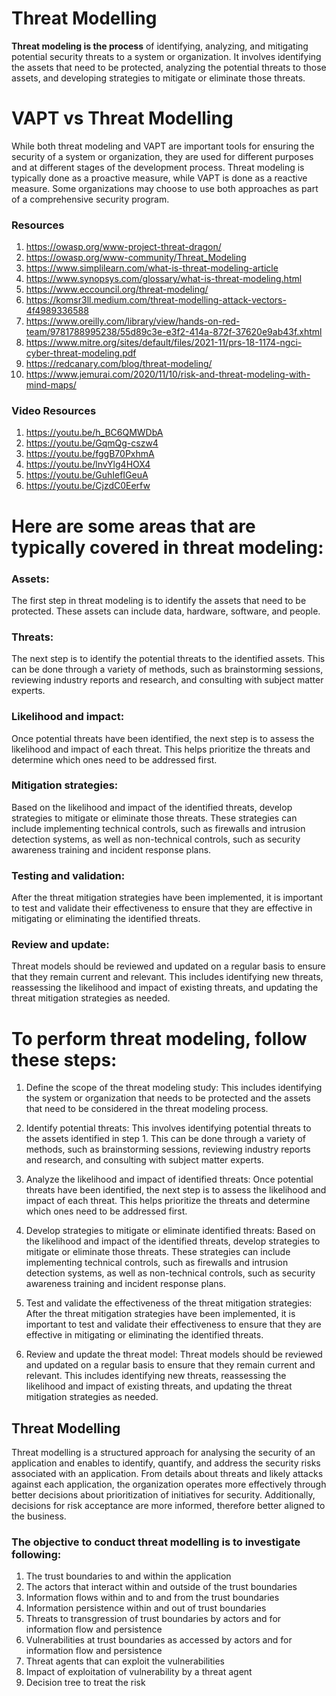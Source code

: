 # Threat Modelling
**Threat modeling is the process** of identifying, analyzing, and mitigating potential security threats to a system or organization. It involves identifying the assets that need to be protected, analyzing the potential threats to those assets, and developing strategies to mitigate or eliminate those threats.

# VAPT vs Threat Modelling
While both threat modeling and VAPT are important tools for ensuring the security of a system or organization, they are used for different purposes and at different stages of the development process. Threat modeling is typically done as a proactive measure, while VAPT is done as a reactive measure. Some organizations may choose to use both approaches as part of a comprehensive security program.

### Resources
1. https://owasp.org/www-project-threat-dragon/
2. https://owasp.org/www-community/Threat_Modeling
3. https://www.simplilearn.com/what-is-threat-modeling-article
4. https://www.synopsys.com/glossary/what-is-threat-modeling.html
5. https://www.eccouncil.org/threat-modeling/
6. https://komsr3ll.medium.com/threat-modelling-attack-vectors-4f4989336588
7. https://www.oreilly.com/library/view/hands-on-red-team/9781788995238/55d89c3e-e3f2-414a-872f-37620e9ab43f.xhtml
8. https://www.mitre.org/sites/default/files/2021-11/prs-18-1174-ngci-cyber-threat-modeling.pdf
9. https://redcanary.com/blog/threat-modeling/
10. https://www.jemurai.com/2020/11/10/risk-and-threat-modeling-with-mind-maps/

### Video Resources
1. https://youtu.be/h_BC6QMWDbA
2. https://youtu.be/GqmQg-cszw4
3. https://youtu.be/fggB70PxhmA
4. https://youtu.be/lnvYlg4HOX4
5. https://youtu.be/GuhIefIGeuA
6. https://youtu.be/CjzdC0Eerfw

# Here are some areas that are typically covered in threat modeling:

### Assets: 
The first step in threat modeling is to identify the assets that need to be protected. These assets can include data, hardware, software, and people.

### Threats: 
The next step is to identify the potential threats to the identified assets. This can be done through a variety of methods, such as brainstorming sessions, reviewing industry reports and research, and consulting with subject matter experts.

### Likelihood and impact: 
Once potential threats have been identified, the next step is to assess the likelihood and impact of each threat. This helps prioritize the threats and determine which ones need to be addressed first.

### Mitigation strategies: 
Based on the likelihood and impact of the identified threats, develop strategies to mitigate or eliminate those threats. These strategies can include implementing technical controls, such as firewalls and intrusion detection systems, as well as non-technical controls, such as security awareness training and incident response plans.

### Testing and validation: 
After the threat mitigation strategies have been implemented, it is important to test and validate their effectiveness to ensure that they are effective in mitigating or eliminating the identified threats.

### Review and update: 
Threat models should be reviewed and updated on a regular basis to ensure that they remain current and relevant. This includes identifying new threats, reassessing the likelihood and impact of existing threats, and updating the threat mitigation strategies as needed.

# To perform threat modeling, follow these steps:

1. Define the scope of the threat modeling study: 
This includes identifying the system or organization that needs to be protected and the assets that need to be considered in the threat modeling process.

2. Identify potential threats: 
This involves identifying potential threats to the assets identified in step 1. This can be done through a variety of methods, such as brainstorming sessions, reviewing industry reports and research, and consulting with subject matter experts.

3. Analyze the likelihood and impact of identified threats: 
Once potential threats have been identified, the next step is to assess the likelihood and impact of each threat. This helps prioritize the threats and determine which ones need to be addressed first.

4. Develop strategies to mitigate or eliminate identified threats: 
Based on the likelihood and impact of the identified threats, develop strategies to mitigate or eliminate those threats. These strategies can include implementing technical controls, such as firewalls and intrusion detection systems, as well as non-technical controls, such as security awareness training and incident response plans.

5. Test and validate the effectiveness of the threat mitigation strategies: 
After the threat mitigation strategies have been implemented, it is important to test and validate their effectiveness to ensure that they are effective in mitigating or eliminating the identified threats.

6. Review and update the threat model: 
Threat models should be reviewed and updated on a regular basis to ensure that they remain current and relevant. This includes identifying new threats, reassessing the likelihood and impact of existing threats, and updating the threat mitigation strategies as needed.

## Threat Modelling
Threat modelling is a structured approach for analysing the security of an application and enables to identify, quantify, and address the security risks associated with an application.
From details about threats and likely attacks against each application, the organization operates more effectively through better decisions about prioritization of initiatives for security. Additionally, decisions for risk acceptance are more informed, therefore better aligned to the business.
### The objective to conduct threat modelling is to investigate following:
1. The trust boundaries to and within the application
2. The actors that interact within and outside of the trust boundaries
3. Information flows within and to and from the trust boundaries
4. Information persistence within and out of trust boundaries
5. Threats to transgression of trust boundaries by actors and for information flow and persistence
6. Vulnerabilities at trust boundaries as accessed by actors and for information flow and persistence
7. Threat agents that can exploit the vulnerabilities
8. Impact of exploitation of vulnerability by a threat agent
9. Decision tree to treat the risk
